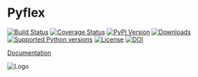 Pyflex
======

[![Build Status](https://travis-ci.org/krischer/pyflex.svg?branch=master)](https://travis-ci.org/krischer/pyflex) [![Coverage Status](https://img.shields.io/coveralls/krischer/pyflex/master.svg)](https://coveralls.io/r/krischer/pyflex) [![PyPI Version](https://img.shields.io/pypi/v/pyflex.svg)](https://pypi.python.org/pypi/pyflex) [![Downloads](https://img.shields.io/pypi/dm/pyflex.svg)](https://pypi.python.org/pypi/pyflex) [![Supported Python versions](https://img.shields.io/pypi/pyversions/pyflex.svg)](https://pypi.python.org/pypi/pyflex/) [![License](https://img.shields.io/pypi/l/pyflex.svg)](https://pypi.python.org/pypi/pyflex/) [![DOI](https://zenodo.org/badge/doi/10.5281/zenodo.31607.svg)](http://dx.doi.org/10.5281/zenodo.31607)



[Documentation](http://krischer.github.io/pyflex/)

![Logo](http://krischer.github.io/pyflex/_static/logo.svg)
